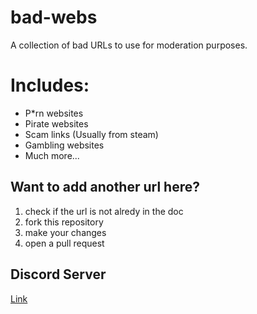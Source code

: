 # bad-webs
A collection of bad URLs to use for moderation purposes.

# Includes: 
- P*rn websites
- Pirate websites
- Scam links (Usually from steam)
- Gambling websites
- Much more...

## Want to add another url here?
1. check if the url is not alredy in the doc
2. fork this repository
3. make your changes
4. open a pull request

## Discord Server
[Link](https://discord.gg/PeV2Qj5SHD)
